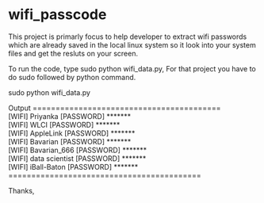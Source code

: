 # wifi_passcode

This project is primarly focus to help developer to extract wifi passwords which are already saved in the local linux system so it look into your system files and get the resluts on your screen.

To run the code, type sudo python wifi_data.py, For that project you have to do sudo followed by python command.

sudo python wifi_data.py

Output
=========================================<br>
[WIFI] Priyanka [PASSWORD] ******* <br>
[WIFI] WLCI [PASSWORD] ******* <br>
[WIFI] AppleLink [PASSWORD] ******* <br>
[WIFI] Bavarian [PASSWORD] ******* <br>
[WIFI] Bavarian_666 [PASSWORD] ******* <br>
[WIFI] data scientist  [PASSWORD] ******* <br>
[WIFI] iBall-Baton [PASSWORD] ******* <br>
==========================================<br>


Thanks, 
